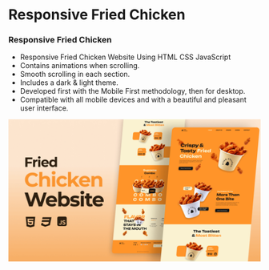 # Responsive Fried Chicken 

### Responsive Fried Chicken 

- Responsive Fried Chicken Website Using HTML CSS JavaScript 
- Contains animations when scrolling.
- Smooth scrolling in each section.
- Includes a dark & light theme.
- Developed first with the Mobile First methodology, then for desktop.
- Compatible with all mobile devices and with a beautiful and pleasant user interface.

![preview img](/preview.png)

